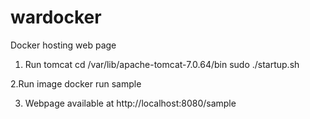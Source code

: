 # wardocker
Docker hosting web page

1. Run tomcat 
	cd /var/lib/apache-tomcat-7.0.64/bin
	sudo ./startup.sh

2.Run image
	docker run sample

3. Webpage available at 
	http://localhost:8080/sample

